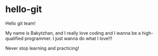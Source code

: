 # hello-git

Hello git team!

My name is Bakytzhan, and I really love coding and I wanna be a high-qualified programmer. I just wanna do what I love!!!

Never stop learning and practicing! 
